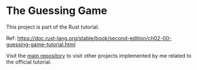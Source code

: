 # The Guessing Game

This project is part of the Rust tutorial.

Ref: https://doc.rust-lang.org/stable/book/second-edition/ch02-00-guessing-game-tutorial.html

Visit the [main repository](https://github.com/jeandersonbc/rust-tutorial) to
visit other projects implemented by me related to the official tutorial.
